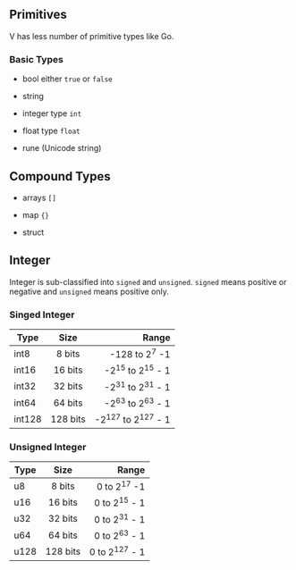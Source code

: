 ## Primitives

V has less number of primitive types like Go.

### Basic Types

- bool either `true` or `false`

- string

- integer type `int`

- float type `float`  

- rune (Unicode string)


## Compound Types

- arrays `[]`

- map `{}`

- struct 

## Integer

Integer is sub-classified into `signed` and `unsigned`. `signed` means positive or negative and `unsigned` means positive only. 


### Singed Integer

| Type   |   Size   |                                   Range |
|--------|:--------:|----------------------------------------:|
| int8   |  8 bits  |                             -128 to 2<sup>7</sup> -1 |
| int16  |  16 bits |   -2<sup>15</sup> to 2<sup>15</sup> - 1 |
| int32  |  32 bits |   -2<sup>31</sup> to 2<sup>31</sup> - 1 |
| int64  | 64 bits  | -2<sup>63</sup> to 2<sup>63</sup> - 1   |
| int128 | 128 bits | -2<sup>127</sup> to 2<sup>127</sup> - 1 |

### Unsigned Integer

| Type   |   Size   |                                   Range |
|--------|:--------:|----------------------------------------:|
| u8   |  8 bits  |                             0 to 2<sup>17</sup>  -1|
| u16  |  16 bits |   0 to 2<sup>15</sup> - 1 |
| u32  |  32 bits |  0 to 2<sup>31</sup> - 1 |
| u64  | 64 bits  | 0 to 2<sup>63</sup> - 1   |
| u128 | 128 bits | 0 to 2<sup>127</sup> - 1 |

